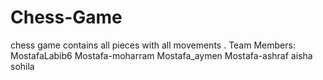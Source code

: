 # Chess-Game
chess game contains all pieces with all movements .
Team Members:
MostafaLabib6
Mostafa-moharram
Mostafa_aymen
Mostafa-ashraf
aisha
sohila
